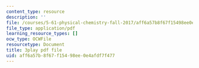 ```yaml
---
content_type: resource
description: ''
file: /courses/5-61-physical-chemistry-fall-2017/aff6a57b8f67f15498ee0e4afdf7f477_4bfrkd8_zPo.pdf
file_type: application/pdf
learning_resource_types: []
ocw_type: OCWFile
resourcetype: Document
title: 3play pdf file
uid: aff6a57b-8f67-f154-98ee-0e4afdf7f477
---
```


